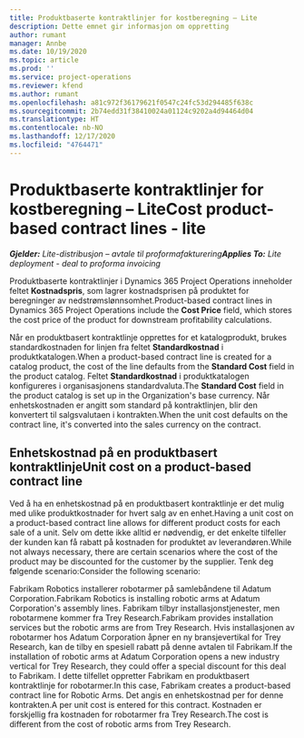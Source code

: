 ```yaml
---
title: Produktbaserte kontraktlinjer for kostberegning – Lite
description: Dette emnet gir informasjon om oppretting
author: rumant
manager: Annbe
ms.date: 10/19/2020
ms.topic: article
ms.prod: ''
ms.service: project-operations
ms.reviewer: kfend
ms.author: rumant
ms.openlocfilehash: a81c972f36179621f0547c24fc53d294485f638c
ms.sourcegitcommit: 2b74edd31f38410024a01124c9202a4d94464d04
ms.translationtype: HT
ms.contentlocale: nb-NO
ms.lasthandoff: 12/17/2020
ms.locfileid: "4764471"
---
```

# <a name="cost-product-based-contract-lines---lite"></a><span data-ttu-id="7079b-103">Produktbaserte kontraktlinjer for kostberegning – Lite</span><span class="sxs-lookup"><span data-stu-id="7079b-103">Cost product-based contract lines - lite</span></span>

<span data-ttu-id="7079b-104">_**Gjelder:** Lite-distribusjon – avtale til proformafakturering_</span><span class="sxs-lookup"><span data-stu-id="7079b-104">_**Applies To:** Lite deployment - deal to proforma invoicing_</span></span>


<span data-ttu-id="7079b-105">Produktbaserte kontraktlinjer i Dynamics 365 Project Operations inneholder feltet **Kostnadspris**, som lagrer kostnadsprisen på produktet for beregninger av nedstrømslønnsomhet.</span><span class="sxs-lookup"><span data-stu-id="7079b-105">Product-based contract lines in Dynamics 365 Project Operations include the **Cost Price** field, which stores the cost price of the product for downstream profitability calculations.</span></span>

<span data-ttu-id="7079b-106">Når en produktbasert kontraktlinje opprettes for et katalogprodukt, brukes standardkostnaden for linjen fra feltet **Standardkostnad** i produktkatalogen.</span><span class="sxs-lookup"><span data-stu-id="7079b-106">When a product-based contract line is created for a catalog product, the cost of the line defaults from the **Standard Cost** field in the product catalog.</span></span> <span data-ttu-id="7079b-107">Feltet **Standardkostnad** i produktkatalogen konfigureres i organisasjonens standardvaluta.</span><span class="sxs-lookup"><span data-stu-id="7079b-107">The **Standard Cost** field in the product catalog is set up in the Organization's base currency.</span></span> <span data-ttu-id="7079b-108">Når enhetskostnaden er angitt som standard på kontraktlinjen, blir den konvertert til salgsvalutaen i kontrakten.</span><span class="sxs-lookup"><span data-stu-id="7079b-108">When the unit cost defaults on the contract line, it's converted into the sales currency on the contract.</span></span>

## <a name="unit-cost-on-a-product-based-contract-line"></a><span data-ttu-id="7079b-109">Enhetskostnad på en produktbasert kontraktlinje</span><span class="sxs-lookup"><span data-stu-id="7079b-109">Unit cost on a product-based contract line</span></span>

<span data-ttu-id="7079b-110">Ved å ha en enhetskostnad på en produktbasert kontraktlinje er det mulig med ulike produktkostnader for hvert salg av en enhet.</span><span class="sxs-lookup"><span data-stu-id="7079b-110">Having a unit cost on a product-based contract line allows for different product costs for each sale of a unit.</span></span> <span data-ttu-id="7079b-111">Selv om dette ikke alltid er nødvendig, er det enkelte tilfeller der kunden kan få rabatt på kostnaden for produktet av leverandøren.</span><span class="sxs-lookup"><span data-stu-id="7079b-111">While not always necessary, there are certain scenarios where the cost of the product may be discounted for the customer by the supplier.</span></span> <span data-ttu-id="7079b-112">Tenk deg følgende scenario:</span><span class="sxs-lookup"><span data-stu-id="7079b-112">Consider the following scenario:</span></span>

<span data-ttu-id="7079b-113">Fabrikam Robotics installerer robotarmer på samlebåndene til Adatum Corporation.</span><span class="sxs-lookup"><span data-stu-id="7079b-113">Fabrikam Robotics is installing robotic arms at Adatum Corporation's assembly lines.</span></span> <span data-ttu-id="7079b-114">Fabrikam tilbyr installasjonstjenester, men robotarmene kommer fra Trey Research.</span><span class="sxs-lookup"><span data-stu-id="7079b-114">Fabrikam provides installation services but the robotic arms are from Trey Research.</span></span> <span data-ttu-id="7079b-115">Hvis installasjonen av robotarmer hos Adatum Corporation åpner en ny bransjevertikal for Trey Research, kan de tilby en spesiell rabatt på denne avtalen til Fabrikam.</span><span class="sxs-lookup"><span data-stu-id="7079b-115">If the installation of robotic arms at Adatum Corporation opens a new industry vertical for Trey Research, they could offer a special discount for this deal to Fabrikam.</span></span> <span data-ttu-id="7079b-116">I dette tilfellet oppretter Fabrikam en produktbasert kontraktlinje for robotarmer.</span><span class="sxs-lookup"><span data-stu-id="7079b-116">In this case, Fabrikam creates a product-based contract line for Robotic Arms.</span></span> <span data-ttu-id="7079b-117">Det angis en enhetskostnad per for denne kontrakten.</span><span class="sxs-lookup"><span data-stu-id="7079b-117">A per unit cost is entered for this contract.</span></span> <span data-ttu-id="7079b-118">Kostnaden er forskjellig fra kostnaden for robotarmer fra Trey Research.</span><span class="sxs-lookup"><span data-stu-id="7079b-118">The cost is different from the cost of robotic arms from Trey Research.</span></span>

